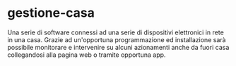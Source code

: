 # gestione-casa
Una serie di software connessi ad una serie di dispositivi elettronici in rete in una casa. Grazie ad un'opportuna programmazione ed installazione sarà possibile monitorare e intervenire su alcuni azionamenti anche da fuori casa collegandosi alla pagina web o tramite opportuna app.
